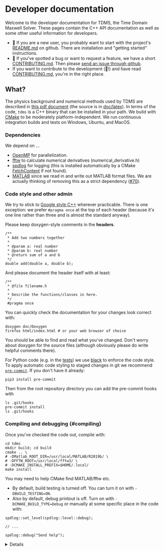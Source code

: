 # Developer documentation

Welcome to the developer documentation for TDMS, the Time Domain Maxwell Solver.
These pages contain the C++ API documentation as well as some other useful information for developers.

- 🐣 If you are a new user, you probably want to start with the project's [README.md](https://github.com/UCL/TDMS/blob/main/README.md) on github. There are installation and "getting started" instructions.
- 🐛 If you've spotted a bug or want to request a feature, we have a short [CONTRIBUTING.md](https://github.com/UCL/TDMS/blob/main/CONTRIBUTING.md). Then please [send an issue through github](https://github.com/UCL/TDMS/issues).
- If you want to contribute to the development (🚀!) and have read [CONTRIBUTING.md](https://github.com/UCL/TDMS/blob/main/CONTRIBUTING.md), you're in the right place.

## What?

The physics background and numerical methods used by TDMS are described in [this pdf document](https://github.com/UCL/TDMS/blob/gh-doc/masterdoc.pdf) (the source is in [doc/latex](https://github.com/UCL/TDMS/blob/main/doc/latex)).
In terms of the code, `tdms` is a C++ binary that can be installed in your path.
We build with [CMake](https://cmake.org/) to be moderately platform-independent. We run continuous integration builds and tests on Windows, Ubuntu, and MacOS.

### Dependencies

We depend on ...

* [OpenMP](https://en.wikipedia.org/wiki/OpenMP) for parallelization.
* [fftw](https://www.fftw.org/) to calculate numerical derivatives (numerical_derivative.h)
* [spdlog](https://github.com/gabime/spdlog) for logging (this is installed automatically by a CMake [FetchContent](https://cmake.org/cmake/help/latest/module/FetchContent.html) if not found).
* [MATLAB](https://www.mathworks.com/products/matlab.html) since we read in and write out MATLAB format files. We are actually thinking of removing this as a strict dependency ([#70](https://github.com/UCL/TDMS/issues/70)).

### Code style and other admin

We try to stick to [Google style C++](https://google.github.io/styleguide/cppguide.html) wherever practicable. <!-- And we run `clang-format` and `cppclean` linters as part of our CI. -->
There is one exception: we prefer `#pragma once` at the top of each header (because it's one line rather than three and is almost the standard anyway).

Please keep doxygen-style comments in the **headers**.
```{.cpp}
/**
 * Add two numbers together
 *
 * @param a: real number
 * @param b: real number
 * @return sum of a and b
 */
double add(double a, double b);
```
And please document the header itself with at least:
```{.cpp}
/**
 * @file filename.h
 *
 * Describe the functions/classes in here.
 */
 #pragma once
```
You can quickly check the documentation for your changes look correct with:
```{.sh}
doxygen doc/Doxygen
firefox html/index.html # or your web browser of choice
```
You should be able to find and read what you've changed.
Don't worry about doxygen for the source files (although obviously please do write helpful comments there).

For Python code (e.g. in the [tests](#system-tests)) we use [black](https://black.readthedocs.io/en/stable/) to enforce the code style.
To apply automatic code styling to staged changes in git we recommend [`pre-commit`](https://pre-commit.com/).
If you don't have it already:
```{.sh}
pip3 install pre-commit
```

Then from the root repository directory you can add the pre-commit hooks with
```{.sh}
ls .git/hooks
pre-commit install
ls .git/hooks
```

### Compiling and debugging {#compiling}

Once you've checked the code out, compile with:
```{.sh}
cd tdms
mkdir build; cd build
cmake .. \
# -DMatlab_ROOT_DIR=/usr/local/MATLAB/R2019b/ \
# -DFFTW_ROOT=/usr/local/fftw3/ \
# -DCMAKE_INSTALL_PREFIX=$HOME/.local/
make install
```
You may need to help CMake find MATLAB/fftw etc.

- By default, build testing is turned off. You can turn it on with `-DBUILD_TESTING=ON`.
- Also by default, debug printout is off. Turn on with `-DCMAKE_BUILD_TYPE=Debug` or manually at some specific place in the code with:
```{.cpp}
spdlog::set_level(spdlog::level::debug);

// ...

spdlog::debug("Send help");
```

<details>
### Compiling on UCL's `myriad` nodes

**Warning**
These instructions are a bit experimental. Please use with care (and report anything that's wrong here)!

If you want to test changes on UCL's [myriad](https://www.rc.ucl.ac.uk/docs/) (and/or don't have MATLAB on your pesonal machine) you can try these instructions...
```{.sh}
module purge
module load beta-modules
module load gcc-libs/9.2.0 compilers/gnu/9.2.0 xorg-utils matlab/full/r2021a/9.10 fftw/3.3.6-pl2/gnu-4.9.2 cmake/3.21.1
cd tdms
mkdir build; cd build
cmake .. 
make install
</details>


## Where's the main?

The C++ `main` function is in openandorder.cpp <!-- words with a dot in them are assumed to be files so this will hyperlink to openandorder.cpp iff *that* file is also documented. --> however this only really does file I/O and setup.
The main FDTD algorithm code is in iterator.cpp <!-- won't be linked as an undocumented file doesn't exist for doxygen... this is fine, we can link to the real file in github.--> and classes included therein.

## Testing

We have two [levels of tests](https://en.wikipedia.org/wiki/Software_testing#Testing_levels): unit tests, and full system tests.

### Unit 
The unit tests use [catch2](https://github.com/catchorg/Catch2/blob/devel/docs/Readme.md#top) macros. See [tests/unit](https://github.com/UCL/TDMS/blob/main/tdms/tests/unit) for good examples in the actual test code, but as a rough sketch you need:

```{.cpp}
#include <catch2/catch_test_macros.hpp>
#include "things_to_be_tested.h"

TEST_CASE("Write a meaningful test case name") {
    // set up function calls or whatever
    REQUIRE_THROW(<something>)
    CHECK(<something>)
}
```
To run the unit tests, [compile](#compiling) with `-DBUILD_TESTING=ON` and then run `ctest` from the build directory or execute the test executable `./tdms_tests`.

It's good practice, and reassuring for your pull-request reviewers, if new C++ functionality is at covered by unit tests.

### System {#system-tests}

The full system tests are written in Python 3, and call the `tdms` executable for known inputs and compare to expected outputs.
We use [pytest](https://docs.pytest.org) and our example data is provided as zip files on [zenodo](https://zenodo.org/). 

There are a few [python packages you will need](https://github.com/UCL/TDMS/blob/main/tdms/tests/requirements.txt) before running the tests so run:
```{.sh}
pip3 install -r tdms/tests/requirements.txt
```
if you don't already have them.

When you run the tests for the first time, the example data will be downloaded to `tdms/tests/system/data` (which is [ignored by git](https://github.com/UCL/TDMS/blob/main/.gitignore)).
Subsequent runs of the test will not redownload unless you manually delete the zip file.

A good example of running the `tdms` executable for a given input and expected output is [test_arc01.py](https://github.com/UCL/TDMS/blob/main/tdms/tests/system/test_arc01.py)

You need to [compile](#compiling) `tdms`, then the system tests can be run, e.g. from the build directory:

```{.sh}
py.test ../tests/system/
```
